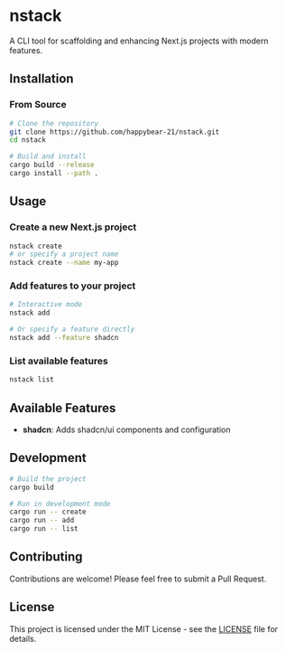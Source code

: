 # nstack

A CLI tool for scaffolding and enhancing Next.js projects with modern features.

## Installation

### From Source
```bash
# Clone the repository
git clone https://github.com/happybear-21/nstack.git
cd nstack

# Build and install
cargo build --release
cargo install --path .
```

## Usage

### Create a new Next.js project

```bash
nstack create
# or specify a project name
nstack create --name my-app
```

### Add features to your project

```bash
# Interactive mode
nstack add

# Or specify a feature directly
nstack add --feature shadcn
```

### List available features

```bash
nstack list
```

## Available Features

- **shadcn**: Adds shadcn/ui components and configuration

## Development

```bash
# Build the project
cargo build

# Run in development mode
cargo run -- create
cargo run -- add
cargo run -- list
```

## Contributing

Contributions are welcome! Please feel free to submit a Pull Request.

## License

This project is licensed under the MIT License - see the [LICENSE](LICENSE) file for details. 